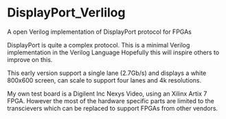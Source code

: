 # DisplayPort_Verlilog

A open Verilog implementation of DisplayPort protocol for FPGAs

DisplayPort is quite a complex protocol. This is a minimal Verilog
implementation in the Verilog Language Hopefully this will inspire
others to improve on this.

This early version support a single lane (2.7Gb/s) and displays a
white 800x600 screen, can scale to support four lanes and 4k 
resolutions.

My own test board is a Digilent Inc Nexys Video, using an Xilinx
Artix 7 FPGA. However the most of the hardware specific parts are
limited to the transcievers which can be replaced to support 
FPGAs from other vendors.
